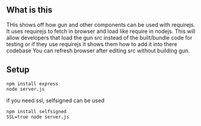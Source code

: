 What is this
------------

THis shows off how gun and other components can be used with requirejs. 
It uses requirejs to fetch in browser and load like require in nodejs.
This will allow developers that load the gun src instead of the built/bundle code for testing
or if they use requirejs it shows them how to add it into there codebase
You can refresh browser after editing src without building gun.

Setup
-----

```
npm install express
node server.js
```


if you need ssl,  selfsigned can be used
```
npm install selfsigned
SSL=true node server.js
```
